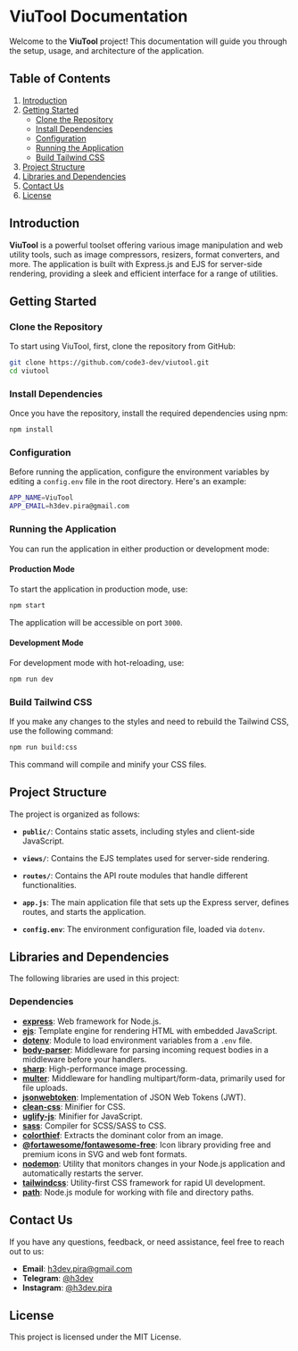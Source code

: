 # ViuTool Documentation

Welcome to the **ViuTool** project! This documentation will guide you through the setup, usage, and architecture of the application.

## Table of Contents

1. [Introduction](#introduction)
2. [Getting Started](#getting-started)
   - [Clone the Repository](#clone-the-repository)
   - [Install Dependencies](#install-dependencies)
   - [Configuration](#configuration)
   - [Running the Application](#running-the-application)
   - [Build Tailwind CSS](#build-tailwind-css)
3. [Project Structure](#project-structure)
4. [Libraries and Dependencies](#libraries-and-dependencies)
5. [Contact Us](#contact-us)
6. [License](#license)

## Introduction

**ViuTool** is a powerful toolset offering various image manipulation and web utility tools, such as image compressors, resizers, format converters, and more. The application is built with Express.js and EJS for server-side rendering, providing a sleek and efficient interface for a range of utilities.

## Getting Started

### Clone the Repository

To start using ViuTool, first, clone the repository from GitHub:

```bash
git clone https://github.com/code3-dev/viutool.git
cd viutool
```

### Install Dependencies

Once you have the repository, install the required dependencies using npm:

```bash
npm install
```

### Configuration

Before running the application, configure the environment variables by editing a `config.env` file in the root directory. Here's an example:

```bash
APP_NAME=ViuTool
APP_EMAIL=h3dev.pira@gmail.com
```

### Running the Application

You can run the application in either production or development mode:

#### Production Mode

To start the application in production mode, use:

```bash
npm start
```

The application will be accessible on port `3000`.

#### Development Mode

For development mode with hot-reloading, use:

```bash
npm run dev
```

### Build Tailwind CSS

If you make any changes to the styles and need to rebuild the Tailwind CSS, use the following command:

```bash
npm run build:css
```

This command will compile and minify your CSS files.

## Project Structure

The project is organized as follows:

- **`public/`**: Contains static assets, including styles and client-side JavaScript.
  
- **`views/`**: Contains the EJS templates used for server-side rendering.

- **`routes/`**: Contains the API route modules that handle different functionalities.

- **`app.js`**: The main application file that sets up the Express server, defines routes, and starts the application.

- **`config.env`**: The environment configuration file, loaded via `dotenv`.

## Libraries and Dependencies

The following libraries are used in this project:

### Dependencies

- **[express](https://www.npmjs.com/package/express)**: Web framework for Node.js.
- **[ejs](https://www.npmjs.com/package/ejs)**: Template engine for rendering HTML with embedded JavaScript.
- **[dotenv](https://www.npmjs.com/package/dotenv)**: Module to load environment variables from a `.env` file.
- **[body-parser](https://www.npmjs.com/package/body-parser)**: Middleware for parsing incoming request bodies in a middleware before your handlers.
- **[sharp](https://sharp.pixelplumbing.com)**: High-performance image processing.
- **[multer](https://www.npmjs.com/package/multer)**: Middleware for handling multipart/form-data, primarily used for file uploads.
- **[jsonwebtoken](https://www.npmjs.com/package/jsonwebtoken)**: Implementation of JSON Web Tokens (JWT).
- **[clean-css](https://www.npmjs.com/package/clean-css)**: Minifier for CSS.
- **[uglify-js](https://www.npmjs.com/package/uglify-js)**: Minifier for JavaScript.
- **[sass](https://sass-lang.com)**: Compiler for SCSS/SASS to CSS.
- **[colorthief](https://lokeshdhakar.com/projects/color-thief)**: Extracts the dominant color from an image.
- **[@fortawesome/fontawesome-free](https://www.npmjs.com/package/@fortawesome/fontawesome-free)**: Icon library providing free and premium icons in SVG and web font formats.
- **[nodemon](https://nodemon.io)**: Utility that monitors changes in your Node.js application and automatically restarts the server.
- **[tailwindcss](https://tailwindcss.com)**: Utility-first CSS framework for rapid UI development.
- **[path](https://nodejs.org/api/path.html)**: Node.js module for working with file and directory paths.

## Contact Us

If you have any questions, feedback, or need assistance, feel free to reach out to us:

- **Email**: [h3dev.pira@gmail.com](mailto:h3dev.pira@gmail.com)
- **Telegram**: [@h3dev](https://t.me/h3dev)
- **Instagram**: [@h3dev.pira](https://www.instagram.com/h3dev.pira/)

## License

This project is licensed under the MIT License.